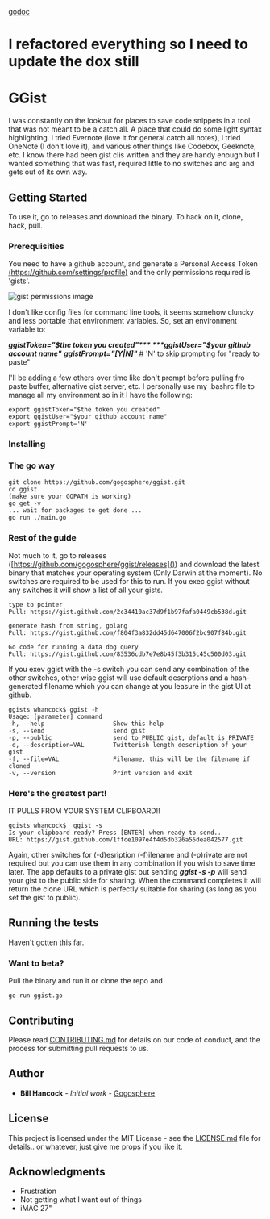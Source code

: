 
[godoc](https://godoc.org/github.com/gogosphere/ggistlib)
# I refactored everything so I need to update the dox still

# GGist
I was constantly on the lookout for places to save code snippets in a tool that was not meant to be a catch all.  A place that could do some light syntax highlighting.  I tried Evernote (love it for general catch all notes), I tried OneNote (I don't love it), and various other things like Codebox, Geeknote, etc.  I know there had been gist clis written and they are handy enough but I wanted something that was fast, required little to no switches and arg and gets out of its own way.  

## Getting Started

To use it, go to releases and download the binary.  To hack on it, clone, hack, pull.

### Prerequisities

You need to have a github account, and generate a Personal Access Token [(https://github.com/settings/profile)]() and the only permissions required is 'gists'.

![gist permissions image](https://cloud.githubusercontent.com/assets/20846757/17717626/b602d3f8-63d4-11e6-9091-925be78d90aa.png)

I don't like config files for command line tools, it seems somehow cluncky and less portable that environment variables.  So, set an environment variable to:

***ggistToken="$the token you created"***
***ggistUser="$your github account name"***
***ggistPrompt="[Y|N]"*** # 'N' to skip prompting for "ready to paste"

I'll be adding a few others over time like don't prompt before pulling fro paste buffer, alternative gist server, etc. I personally use my .bashrc file to manage all my environment so in it I have the following:

```
export ggistToken="$the token you created"
export ggistUser="$your github account name"
export ggistPrompt='N'
```

### Installing

### The go way
```
git clone https://github.com/gogosphere/ggist.git
cd ggist
(make sure your GOPATH is working)
go get -v
... wait for packages to get done ...
go run ./main.go 
```

### Rest of the guide

Not much to it, go to releases ([https://github.com/gogosphere/ggist/releases]()) and download the latest binary that matches your operating system (Only Darwin at the moment).  No switches are required to be used for this to run.  If you exec ggist without any switches it will show a list of all your gists.

```
type to pointer
Pull: https://gist.github.com/2c34410ac37d9f1b97fafa0449cb538d.git

generate hash from string, golang
Pull: https://gist.github.com/f804f3a832dd45d647006f2bc907f84b.git

Go code for running a data dog query
Pull: https://gist.github.com/83536cdb7e7e8b45f3b315c45c500d03.git

```

If you exev ggist with the -s switch you can send any combination of the other switches, other wise ggist will use default descrptions and a hash-generated filename which you can change at you leasure in the gist UI at github.

```
ggists whancock$ ggist -h
Usage: [parameter] command
-h, --help                   Show this help
-s, --send                   send gist
-p, --public                 send to PUBLIC gist, default is PRIVATE
-d, --description=VAL        Twitterish length description of your gist
-f, --file=VAL               Filename, this will be the filename if cloned
-v, --version                Print version and exit
```

### Here's the greatest part!
IT PULLS FROM YOUR SYSTEM CLIPBOARD!!

```
ggists whancock$  ggist -s
Is your clipboard ready? Press [ENTER] when ready to send..
URL: https://gist.github.com/1ffce1097e4f4d5db326a55dea042577.git
```

Again, other switches for (-d)esription (-f)ilename and (-p)rivate are not required but you can use them in any combination if you wish to save time later.  The app defaults to a private gist but sending ***ggist -s -p*** will send your gist to the public side for sharing.  When the command completes it will return the clone URL which is perfectly suitable for sharing (as long as you set the gist to public).



## Running the tests

Haven't gotten this far.

### Want to beta?
Pull the binary and run it or clone the repo and 

```
go run ggist.go 
```


## Contributing

Please read [CONTRIBUTING.md](CONTRIBUTING.md) for details on our code of conduct, and the process for submitting pull requests to us.

## Author

* **Bill Hancock** - *Initial work* - [Gogosphere](https://github.com/gogosphere)


## License

This project is licensed under the MIT License - see the [LICENSE.md](LICENSE.md) file for details.. or whatever, just give me props if you like it.

## Acknowledgments

* Frustration
* Not getting what I want out of things
* iMAC 27"

